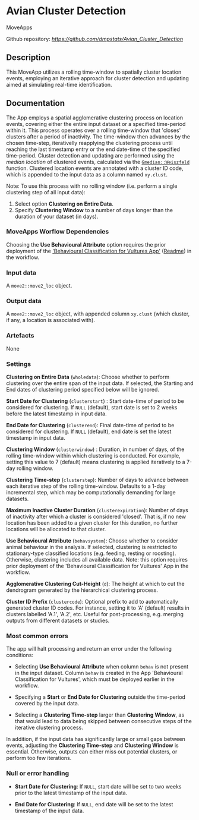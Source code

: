 # Avian Cluster Detection

MoveApps

Github repository: *https://github.com/dmpstats/Avian_Cluster_Detection*

## Description

This MoveApp utilizes a rolling time-window to spatially cluster location events, employing an iterative approach for cluster detection and updating aimed at simulating real-time identification.

## Documentation

The App employs a spatial agglomerative clustering process on location events, covering either the entire input dataset or a specified time-period within it. This process operates over a rolling time-window that 'closes' clusters after a period of inactivity. The time-window then advances by the chosen time-step, iterativelly reapplying the clustering process until reaching the last timestamp entry or the end date-time of the specified time-period. Cluster detection and updating are performed using the *median location* of clustered events, calculated via the [`Gmedian::Weiszfeld`](https://rdrr.io/cran/Gmedian/man/Gmedian.html) function. Clustered location events are annotated with a cluster ID code, which is appended to the input data as a column named `xy.clust`. 

Note: To use this process with no rolling window (i.e. perform a single clustering step of all input data):

  1. Select option **Clustering on Entire Data**.
  2. Specify **Clustering Window** to a number of days longer than the duration of your dataset (in days).



### MoveApps Worflow Dependencies

Choosing the **Use Behavioural Attribute** option requires the prior deployment of the ['Behavioural Classification for Vultures App'](https://www.moveapps.org/apps/browser/44bb2ffa-7d40-4fad-bff5-1269995ba1a2) ([Readme](https://github.com/dmpstats/Behavioural_Classification_for_Vultures)) in the workflow.



### Input data

A `move2::move2_loc` object.

### Output data

A `move2::move2_loc` object, with appended column `xy.clust` (which cluster, if any, a location is associated with).

### Artefacts

None

### Settings


**Clustering on Entire Data** (`wholedata`): Choose whether to perform clustering over the entire span of the input data. If selected, the Starting and End dates of clustering period specified below will be ignored.

**Start Date for Clustering** (`clusterstart`) : Start date-time of period to be considered for clustering. If `NULL` (default), start date is set to 2 weeks before the latest timestamp in input data. 

**End Date for Clustering** (`clusterend`): Final date-time of period to be considered for clustering. If `NULL` (default), end date is set the latest timestamp in input data.

**Clustering Window** (`clusterwindow`) : Duration, in number of days, of the rolling time-window within which clustering is conducted. For example, setting this value to 7 (default) means clustering is applied iteratively to a 7-day rolling window.

**Clustering Time-step** (`clusterstep`): Number of days to advance between each iterative step of the rolling time-window. Defaults to a 1-day incremental step, which may be computationally demanding for large datasets. 

**Maximum Inactive Cluster Duration** (`clusterexpiration`): Number of days of inactivity after which a cluster is considered 'closed'. That is, if no new location has been added to a given cluster for this duration, no further locations will be allocated to that cluster.

**Use Behavioural Attribute** (`behavsystem`): Choose whether to consider animal behaviour in the analysis. If selected, clustering is restricted to stationary-type classified locations (e.g. feeding, resting or roosting). Otherwise, clustering includes all available data. Note: this option requires prior deployment of the 'Behavioural Classification for Vultures' App in the workflow.

**Agglomerative Clustering Cut-Height** (`d`): The height at which to cut the dendrogram generated by the hierarchical clustering process.

**Cluster ID Prefix** (`clustercode`): Optional prefix to add to automatically generated cluster ID codes. For instance, setting it to 'A' (default) results in clusters labelled 'A.1', 'A.2', etc. Useful for post-processing, e.g. merging outputs from different datasets or studies.



### Most common errors

The app will halt processing and return an error under the following conditions:

- Selecting **Use Behavioural Attribute** when column `behav` is not present in the input dataset. Column `behav` is created in the App 'Behavioural Classification for Vultures', which must be deployed earlier in the workflow.

- Specifying a **Start** or **End Date for Clustering** outside the time-period covered by the input data.

- Selecting a **Clustering Time-step** larger than **Clustering Window**, as that would lead to data being skipped between consecutive steps of the iterative clustering process.

In addition, if the input data has significantly large or small gaps between events, adjusting the **Clustering Time-step** and **Clustering Window** is essential. Otherwise, outputs can either miss out potential clusters, or perform too few iterations.


### Null or error handling

- **Start Date for Clustering**: If `NULL`, start date will be set to two weeks prior to the latest timestamp of the input data.

- **End Date for Clustering**: If `NULL`, end date will be set to the latest timestamp of the input data.
